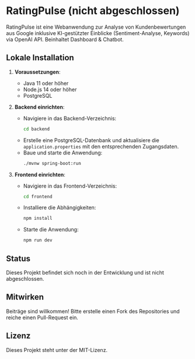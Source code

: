 # RatingPulse (nicht abgeschlossen)

RatingPulse ist eine Webanwendung zur Analyse von Kundenbewertungen aus Google inklusive KI-gestützter Einblicke (Sentiment-Analyse, Keywords) via OpenAI API. Beinhaltet Dashboard & Chatbot.

## Lokale Installation

1. **Voraussetzungen**:

   - Java 11 oder höher
   - Node.js 14 oder höher
   - PostgreSQL

2. **Backend einrichten**:

   - Navigiere in das Backend-Verzeichnis:
     ```bash
     cd backend
     ```
   - Erstelle eine PostgreSQL-Datenbank und aktualisiere die `application.properties` mit den entsprechenden Zugangsdaten.
   - Baue und starte die Anwendung:
     ```bash
     ./mvnw spring-boot:run
     ```

3. **Frontend einrichten**:
   - Navigiere in das Frontend-Verzeichnis:
     ```bash
     cd frontend
     ```
   - Installiere die Abhängigkeiten:
     ```bash
     npm install
     ```
   - Starte die Anwendung:
     ```bash
     npm run dev
     ```

## Status

Dieses Projekt befindet sich noch in der Entwicklung und ist nicht abgeschlossen.

## Mitwirken

Beiträge sind willkommen! Bitte erstelle einen Fork des Repositories und reiche einen Pull-Request ein.

## Lizenz

Dieses Projekt steht unter der MIT-Lizenz.
